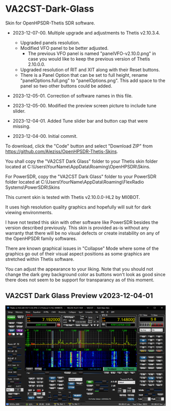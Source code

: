 # VA2CST-Dark-Glass
 
 Skin for OpenHPSDR-Thetis SDR software.

 * 2023-12-07-00. Multiple upgrade and adjustments to Thetis v2.10.3.4.
	* Upgraded panels resolution.
	* Modified VFO panel to be better adjusted.
		* The previous VFO panel is named "panelVFO-v2.10.0.png" in case you would like to keep the previous version of Thetis 2.10.0.0.
	* Upgraded resolution of RIT and XIT along with their Reset buttons.
	* There is a Panel Option that can be set to full height, rename "panelOptions.full.png" to "panelOptions.png". This add space to the panel so two other buttons could be added.

 * 2023-12-05-01. Correction of software names in this file.
 
 * 2023-12-05-00. Modified the preview screen picture to include tune slider. 

 * 2023-12-04-01. Added Tune slider bar and button cap that were missing.
  
 * 2023-12-04-00. Initial commit.

 To download, click the "Code" button and select "Download ZIP"
 from https://github.com/Aleziss/OpenHPSDR-Thetis-Skins.

 You shall copy the "VA2CST Dark Glass" folder to your Thetis skin
 folder located at C:\Users\YourName\AppData\Roaming\OpenHPSDR\Skins.

 For PowerSDR, copy the "VA2CST Dark Glass" folder to your PowerSDR
 folder located at C:\Users\YourName\AppData\Roaming\FlexRadio Systems\PowerSDR\Skins

 This current skin is tested with Thetis v2.10.0.0-HL2 by MI0BOT.

 It uses high resolution quality graphics and hopefully will
 suit for dark viewing environments.

 I have not tested this skin with other software like PowerSDR
 besides the version described previously. This skin is provided 
 as-is without any warranty that there will be no visual defects or 
 create instability on any of the OpenHPSDR family softwares.
 
 There are known graphical issues in "Collapse" Mode where some
 of the graphics go out of their visual aspect positions as
 some graphics are stretched within Thetis software.

 You can adjust the appearance to your liking. Note that you should
 not change the dark grey background color as buttons won't look as
 good since there does not seem to be support for transparancy
 as of this moment. 

 ## VA2CST Dark Glass Preview v2023-12-04-01

 ![](/VA2CST%20Dark%20Glass/VA2CST%20Dark%20Glass.png)
